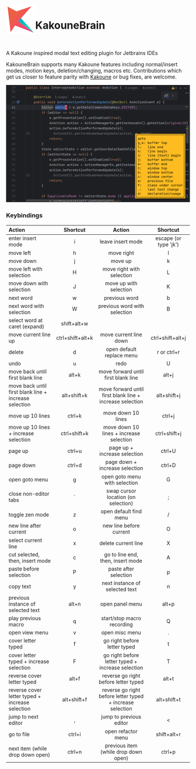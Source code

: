 <img src="src/main/resources/META-INF/pluginIcon.svg" width="80" height="80" alt="icon" align="left"/>

KakouneBrain
===

<br/>

A Kakoune inspired modal text editing plugin for Jetbrains IDEs

KakouneBrain supports many Kakoune features including normal/insert modes, motion keys, deletion/changing, macros etc. Contributions which get us closer to feature parity with [Kakoune](https://kakoune.org/) or bug fixes, are welcome.

<img src="assets/screenshot1.png" alt="screenshot of goto menu"/>

### Keybindings

| Action                                                |     Shortcut     |                          Action                           |       Shortcut        | 
|:------------------------------------------------------|:----------------:|:---------------------------------------------------------:|:---------------------:|
| enter insert mode                                     |        i         |                     leave insert mode                     | escape (or type 'jk') |
| move left                                             |        h         |                        move right                         |           l           |
| move down                                             |        j         |                          move up                          |           k           |
| move left with selection                              |        H         |                 move right with selection                 |           L           |
| move down with selection                              |        J         |                  move up with selection                   |           K           |
| next word                                             |        w         |                       previous word                       |           b           |
| next word with selection                              |        W         |               previous word with selection                |           B           |
| select word at caret (expand)                         |   shift+alt+w    |                                                           |                       |
| move current line up                                  | ctrl+shift+alt+k |                  move current line down                   |   ctrl+shift+alt+j    |
| delete                                                |        d         |                 open default replace menu                 |      r or ctrl+r      |
| undo                                                  |        u         |                           redo                            |           U           |
| move back until first blank line                      |      alt+k       |            move forward until first blank line            |         alt+j         |
| move back until first blank line + increase selection |   alt+shift+k    | move forward until first blank line + increase selection  |      alt+shift+j      |
| move up 10 lines                                      |      ctrl+k      |                    move down 10 lines                     |        ctrl+j         |
| move up 10 lines + increase selection                 |   ctrl+shift+k   |          move down 10 lines + increase selection          |     ctrl+shift+j      |
| page up                                               |      ctrl+u      |               page up + increase selection                |        ctrl+U         |
| page down                                             |      ctrl+d      |              page down + increase selection               |        ctrl+D         |
| open goto menu                                        |        g         |               open goto menu with selection               |           G           |
| close non-editor tabs                                 |        `         |            swap cursor location (on selection)            |           ;           |
| toggle zen mode                                       |        z         |                  open default find menu                   |           /           |
| new line after current                                |        o         |                  new line before current                  |           O           |
| select current line                                   |        x         |                    delete current line                    |           X           |
| cut selected, then, insert mode                       |        c         |             go to line end, then, insert mode             |           A           |
| paste before selection                                |        P         |                   paste after selection                   |           p           |
| copy text                                             |        y         |              next instance of selected text               |           n           |
| previous instance of selected text                    |      alt+n       |                      open panel menu                      |         alt+p         |
| play previous macro                                   |        q         |                start/stop macro recording                 |           Q           |
| open view menu                                        |        v         |                      open misc menu                       |           .           |
| cover letter typed                                    |        f         |               go right before letter typed                |           t           |
| cover letter typed + increase selection               |        F         |     go right before letter typed + increase selection     |           T           |
| reverse cover letter typed                            |      alt+f       |           reverse go right before letter typed            |         alt+t         |
| reverse cover letter typed + increase selection       |   alt+shift+f    | reverse go right before letter typed + increase selection |      alt+shift+t      |
| jump to next editor                                   |        ,         |                  jump to previous editor                  |           <           |
| go to file                                            |      ctrl+i      |                    open refactor menu                     |      shift+alt+r      |
| next item (while drop down open)                      |      ctrl+n      |           previous item (while drop down open)            |        ctrl+p         |







